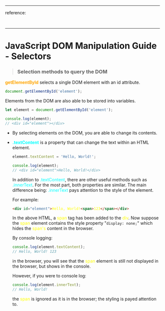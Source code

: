 <style>
    .method {
        color: orange;
    }

    .property {
        color: cyan
    }

    .html {
        color: yellow
    }
</style>

***

reference:

<span class="method"></span>

<span class="property"></span>

<span class="html"></span>

```html

```

```javascript

```

***

# JavaScript DOM Manipulation Guide - Selectors

> ### Selection methods to query the DOM

<span class="method">**getElementById**</span> selects a single DOM element with an id attribute.

```javascript
document.getElementById('element');
```

Elements from the DOM are also able to be stored into variables.

```javascript
let element = document.getElementById('element');

console.log(element); 
// <div id="element"></div> 
```

- By selecting elements on the DOM, you are able to change its contents.

- <span class="property">**.textContent**</span> is a property that can change the text within an HTML element.

    ```javascript
    element.textContent = 'Hello, World!';

    console.log(element); 
    // <div id="element">Hello, World!</div>
    ```

    In addition to <span class="property">.textContent</span>, there are other useful methods such as <span class="property">.innerText</span>. For the most part, both properties are similar. The main difference being: <span class="property">.innerText</span> pays attention to the style of the element.

    For example:

    ```html
    <div id="element">Hello, World!<span>123</span></div>
    ```

    In the above HTML, a <span class="html">span</span> tag has been added to the <span class="html">div</span>. Now suppose the <span class="html">span</span> element contains the style property "`display: none;`" which hides the <span class="html">span's</span> content in the browser.

    By console logging:

    ```javascript
    console.log(element.textContent);
    // Hello, World! 123
    ```

    in the browser, you will see that the <span class="html">span</span> element is still not displayed in the browser, but shows in the console. 
    
    However, if you were to console log:

    ```javascript
    console.log(element.innerText);
    // Hello, World!
    ```

    the <span class="html">span</span> is ignored as it is in the browser; the styling is payed attention to.

